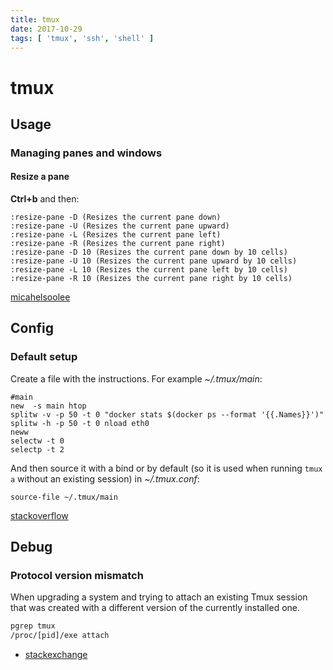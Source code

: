 ```yaml
---
title: tmux
date: 2017-10-29
tags: [ 'tmux', 'ssh', 'shell' ]
---
```


# tmux

## Usage

### Managing panes and windows

#### Resize a pane

**Ctrl+b** and then:

```
:resize-pane -D (Resizes the current pane down)
:resize-pane -U (Resizes the current pane upward)
:resize-pane -L (Resizes the current pane left)
:resize-pane -R (Resizes the current pane right)
:resize-pane -D 10 (Resizes the current pane down by 10 cells)
:resize-pane -U 10 (Resizes the current pane upward by 10 cells)
:resize-pane -L 10 (Resizes the current pane left by 10 cells)
:resize-pane -R 10 (Resizes the current pane right by 10 cells)
```

[micahelsoolee](https://michaelsoolee.com/resize-tmux-panes/)

## Config

### Default setup

Create a file with the instructions. For example *~/.tmux/main*:

```
#main
new  -s main htop
splitw -v -p 50 -t 0 "docker stats $(docker ps --format '{{.Names}}')"
splitw -h -p 50 -t 0 nload eth0
neww
selectw -t 0
selectp -t 2
```

And then source it with a bind or by default (so it is used when running `tmux
a` without an existing session) in *~/.tmux.conf*:

```
source-file ~/.tmux/main
```

[stackoverflow](https://stackoverflow.com/questions/5609192/how-to-set-up-tmux-so-that-it-starts-up-with-specified-windows-opened)

## Debug

### Protocol version mismatch

When upgrading a system and trying to attach an existing Tmux session that was
created with a different version of the currently installed one.

```bash
pgrep tmux
/proc/[pid]/exe attach
```

* [stackexchange](https://unix.stackexchange.com/questions/122238/protocol-version-mismatch-client-8-server-6-when-trying-to-upgrade)
